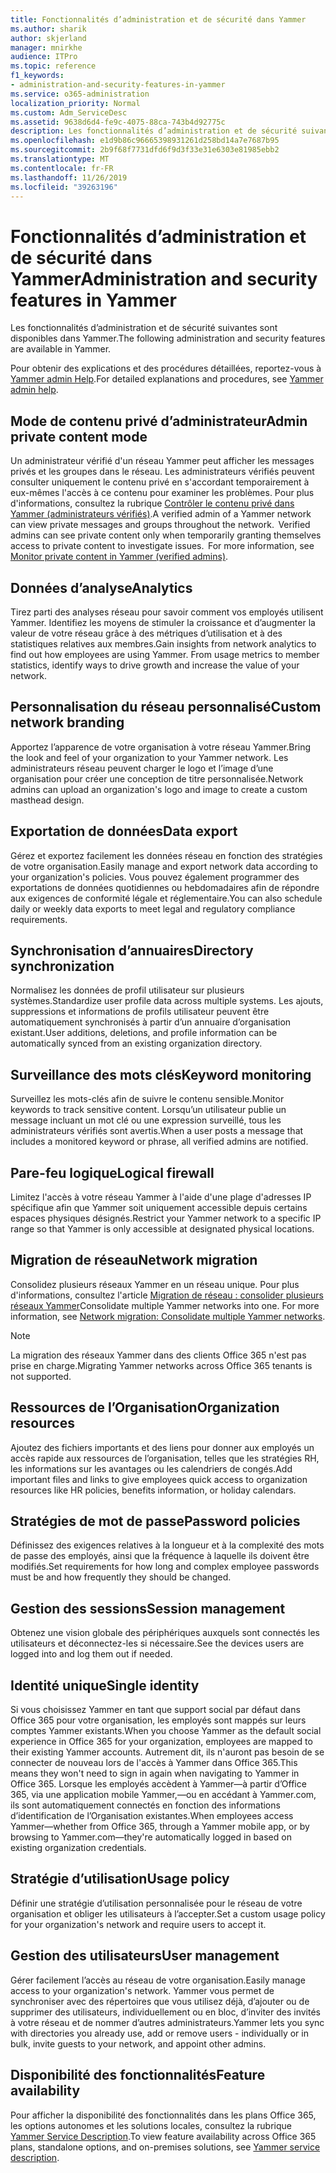 ```yaml
---
title: Fonctionnalités d’administration et de sécurité dans Yammer
ms.author: sharik
author: skjerland
manager: mnirkhe
audience: ITPro
ms.topic: reference
f1_keywords:
- administration-and-security-features-in-yammer
ms.service: o365-administration
localization_priority: Normal
ms.custom: Adm_ServiceDesc
ms.assetid: 9638d6d4-fe9c-4075-88ca-743b4d92775c
description: Les fonctionnalités d’administration et de sécurité suivantes sont disponibles dans Yammer.
ms.openlocfilehash: e1d9b86c96665398931261d258bd14a7e7687b95
ms.sourcegitcommit: 2b9f68f7731dfd6f9d3f33e31e6303e81985ebb2
ms.translationtype: MT
ms.contentlocale: fr-FR
ms.lasthandoff: 11/26/2019
ms.locfileid: "39263196"
---
```

# <a name="administration-and-security-features-in-yammer"></a><span data-ttu-id="36b1c-103">Fonctionnalités d’administration et de sécurité dans Yammer</span><span class="sxs-lookup"><span data-stu-id="36b1c-103">Administration and security features in Yammer</span></span>

<span data-ttu-id="36b1c-104">Les fonctionnalités d’administration et de sécurité suivantes sont disponibles dans Yammer.</span><span class="sxs-lookup"><span data-stu-id="36b1c-104">The following administration and security features are available in Yammer.</span></span>
  
<span data-ttu-id="36b1c-105">Pour obtenir des explications et des procédures détaillées, reportez-vous à [Yammer admin Help](https://go.microsoft.com/fwlink/?LinkId=869688).</span><span class="sxs-lookup"><span data-stu-id="36b1c-105">For detailed explanations and procedures, see [Yammer admin help](https://go.microsoft.com/fwlink/?LinkId=869688).</span></span>

## <a name="admin-private-content-mode"></a><span data-ttu-id="36b1c-106">Mode de contenu privé d’administrateur</span><span class="sxs-lookup"><span data-stu-id="36b1c-106">Admin private content mode</span></span>

<span data-ttu-id="36b1c-p101">Un administrateur vérifié d'un réseau Yammer peut afficher les messages privés et les groupes dans le réseau. Les administrateurs vérifiés peuvent consulter uniquement le contenu privé en s'accordant temporairement à eux-mêmes l'accès à ce contenu pour examiner les problèmes. Pour plus d'informations, consultez la rubrique [Contrôler le contenu privé dans Yammer (administrateurs vérifiés)](https://go.microsoft.com/fwlink/?LinkId=627479).</span><span class="sxs-lookup"><span data-stu-id="36b1c-p101">A verified admin of a Yammer network can view private messages and groups throughout the network.  Verified admins can see private content only when temporarily granting themselves access to private content to investigate issues.  For more information, see [Monitor private content in Yammer (verified admins)](https://go.microsoft.com/fwlink/?LinkId=627479).</span></span>

## <a name="analytics"></a><span data-ttu-id="36b1c-110">Données d’analyse</span><span class="sxs-lookup"><span data-stu-id="36b1c-110">Analytics</span></span>

<span data-ttu-id="36b1c-p102">Tirez parti des analyses réseau pour savoir comment vos employés utilisent Yammer. Identifiez les moyens de stimuler la croissance et d’augmenter la valeur de votre réseau grâce à des métriques d’utilisation et à des statistiques relatives aux membres.</span><span class="sxs-lookup"><span data-stu-id="36b1c-p102">Gain insights from network analytics to find out how employees are using Yammer. From usage metrics to member statistics, identify ways to drive growth and increase the value of your network.</span></span>

## <a name="custom-network-branding"></a><span data-ttu-id="36b1c-113">Personnalisation du réseau personnalisé</span><span class="sxs-lookup"><span data-stu-id="36b1c-113">Custom network branding</span></span>

<span data-ttu-id="36b1c-114">Apportez l’apparence de votre organisation à votre réseau Yammer.</span><span class="sxs-lookup"><span data-stu-id="36b1c-114">Bring the look and feel of your organization to your Yammer network.</span></span> <span data-ttu-id="36b1c-115">Les administrateurs réseau peuvent charger le logo et l’image d’une organisation pour créer une conception de titre personnalisée.</span><span class="sxs-lookup"><span data-stu-id="36b1c-115">Network admins can upload an organization's logo and image to create a custom masthead design.</span></span>

## <a name="data-export"></a><span data-ttu-id="36b1c-116">Exportation de données</span><span class="sxs-lookup"><span data-stu-id="36b1c-116">Data export</span></span>

<span data-ttu-id="36b1c-117">Gérez et exportez facilement les données réseau en fonction des stratégies de votre organisation.</span><span class="sxs-lookup"><span data-stu-id="36b1c-117">Easily manage and export network data according to your organization's policies.</span></span> <span data-ttu-id="36b1c-118">Vous pouvez également programmer des exportations de données quotidiennes ou hebdomadaires afin de répondre aux exigences de conformité légale et réglementaire.</span><span class="sxs-lookup"><span data-stu-id="36b1c-118">You can also schedule daily or weekly data exports to meet legal and regulatory compliance requirements.</span></span>
  
## <a name="directory-synchronization"></a><span data-ttu-id="36b1c-119">Synchronisation d’annuaires</span><span class="sxs-lookup"><span data-stu-id="36b1c-119">Directory synchronization</span></span>

<span data-ttu-id="36b1c-120">Normalisez les données de profil utilisateur sur plusieurs systèmes.</span><span class="sxs-lookup"><span data-stu-id="36b1c-120">Standardize user profile data across multiple systems.</span></span> <span data-ttu-id="36b1c-121">Les ajouts, suppressions et informations de profils utilisateur peuvent être automatiquement synchronisés à partir d’un annuaire d’organisation existant.</span><span class="sxs-lookup"><span data-stu-id="36b1c-121">User additions, deletions, and profile information can be automatically synced from an existing organization directory.</span></span>

## <a name="keyword-monitoring"></a><span data-ttu-id="36b1c-122">Surveillance des mots clés</span><span class="sxs-lookup"><span data-stu-id="36b1c-122">Keyword monitoring</span></span>

<span data-ttu-id="36b1c-123">Surveillez les mots-clés afin de suivre le contenu sensible.</span><span class="sxs-lookup"><span data-stu-id="36b1c-123">Monitor keywords to track sensitive content.</span></span> <span data-ttu-id="36b1c-124">Lorsqu’un utilisateur publie un message incluant un mot clé ou une expression surveillé, tous les administrateurs vérifiés sont avertis.</span><span class="sxs-lookup"><span data-stu-id="36b1c-124">When a user posts a message that includes a monitored keyword or phrase, all verified admins are notified.</span></span>

## <a name="logical-firewall"></a><span data-ttu-id="36b1c-125">Pare-feu logique</span><span class="sxs-lookup"><span data-stu-id="36b1c-125">Logical firewall</span></span>

<span data-ttu-id="36b1c-126">Limitez l'accès à votre réseau Yammer à l'aide d'une plage d'adresses IP spécifique afin que Yammer soit uniquement accessible depuis certains espaces physiques désignés.</span><span class="sxs-lookup"><span data-stu-id="36b1c-126">Restrict your Yammer network to a specific IP range so that Yammer is only accessible at designated physical locations.</span></span>

## <a name="network-migration"></a><span data-ttu-id="36b1c-127">Migration de réseau</span><span class="sxs-lookup"><span data-stu-id="36b1c-127">Network migration</span></span>

<span data-ttu-id="36b1c-p107">Consolidez plusieurs réseaux Yammer en un réseau unique. Pour plus d'informations, consultez l'article [Migration de réseau : consolider plusieurs réseaux Yammer](https://go.microsoft.com/fwlink/?LinkID=617488)</span><span class="sxs-lookup"><span data-stu-id="36b1c-p107">Consolidate multiple Yammer networks into one. For more information, see [Network migration: Consolidate multiple Yammer networks](https://go.microsoft.com/fwlink/?LinkID=617488).</span></span>
  
> [!NOTE]
> <span data-ttu-id="36b1c-130">La migration des réseaux Yammer dans des clients Office 365 n'est pas prise en charge.</span><span class="sxs-lookup"><span data-stu-id="36b1c-130">Migrating Yammer networks across Office 365 tenants is not supported.</span></span> 

## <a name="organization-resources"></a><span data-ttu-id="36b1c-131">Ressources de l’Organisation</span><span class="sxs-lookup"><span data-stu-id="36b1c-131">Organization resources</span></span>

<span data-ttu-id="36b1c-132">Ajoutez des fichiers importants et des liens pour donner aux employés un accès rapide aux ressources de l’organisation, telles que les stratégies RH, les informations sur les avantages ou les calendriers de congés.</span><span class="sxs-lookup"><span data-stu-id="36b1c-132">Add important files and links to give employees quick access to organization resources like HR policies, benefits information, or holiday calendars.</span></span>
  
## <a name="password-policies"></a><span data-ttu-id="36b1c-133">Stratégies de mot de passe</span><span class="sxs-lookup"><span data-stu-id="36b1c-133">Password policies</span></span>

<span data-ttu-id="36b1c-134">Définissez des exigences relatives à la longueur et à la complexité des mots de passe des employés, ainsi que la fréquence à laquelle ils doivent être modifiés.</span><span class="sxs-lookup"><span data-stu-id="36b1c-134">Set requirements for how long and complex employee passwords must be and how frequently they should be changed.</span></span>
  
## <a name="session-management"></a><span data-ttu-id="36b1c-135">Gestion des sessions</span><span class="sxs-lookup"><span data-stu-id="36b1c-135">Session management</span></span>

<span data-ttu-id="36b1c-136">Obtenez une vision globale des périphériques auxquels sont connectés les utilisateurs et déconnectez-les si nécessaire.</span><span class="sxs-lookup"><span data-stu-id="36b1c-136">See the devices users are logged into and log them out if needed.</span></span>

## <a name="single-identity"></a><span data-ttu-id="36b1c-137">Identité unique</span><span class="sxs-lookup"><span data-stu-id="36b1c-137">Single identity</span></span>

<span data-ttu-id="36b1c-138">Si vous choisissez Yammer en tant que support social par défaut dans Office 365 pour votre organisation, les employés sont mappés sur leurs comptes Yammer existants.</span><span class="sxs-lookup"><span data-stu-id="36b1c-138">When you choose Yammer as the default social experience in Office 365 for your organization, employees are mapped to their existing Yammer accounts.</span></span> <span data-ttu-id="36b1c-139">Autrement dit, ils n'auront pas besoin de se connecter de nouveau lors de l'accès à Yammer dans Office 365.</span><span class="sxs-lookup"><span data-stu-id="36b1c-139">This means they won't need to sign in again when navigating to Yammer in Office 365.</span></span> <span data-ttu-id="36b1c-140">Lorsque les employés accèdent à Yammer&mdash;à partir d’Office 365, via une application mobile Yammer,&mdash;ou en accédant à Yammer.com, ils sont automatiquement connectés en fonction des informations d’identification de l’Organisation existantes.</span><span class="sxs-lookup"><span data-stu-id="36b1c-140">When employees access Yammer&mdash;whether from Office 365, through a Yammer mobile app, or by browsing to Yammer.com&mdash;they're automatically logged in based on existing organization credentials.</span></span>

## <a name="usage-policy"></a><span data-ttu-id="36b1c-141">Stratégie d’utilisation</span><span class="sxs-lookup"><span data-stu-id="36b1c-141">Usage policy</span></span>

<span data-ttu-id="36b1c-142">Définir une stratégie d’utilisation personnalisée pour le réseau de votre organisation et obliger les utilisateurs à l’accepter.</span><span class="sxs-lookup"><span data-stu-id="36b1c-142">Set a custom usage policy for your organization's network and require users to accept it.</span></span>

## <a name="user-management"></a><span data-ttu-id="36b1c-143">Gestion des utilisateurs</span><span class="sxs-lookup"><span data-stu-id="36b1c-143">User management</span></span>

<span data-ttu-id="36b1c-144">Gérer facilement l’accès au réseau de votre organisation.</span><span class="sxs-lookup"><span data-stu-id="36b1c-144">Easily manage access to your organization's network.</span></span> <span data-ttu-id="36b1c-145">Yammer vous permet de synchroniser avec des répertoires que vous utilisez déjà, d’ajouter ou de supprimer des utilisateurs, individuellement ou en bloc, d’inviter des invités à votre réseau et de nommer d’autres administrateurs.</span><span class="sxs-lookup"><span data-stu-id="36b1c-145">Yammer lets you sync with directories you already use, add or remove users - individually or in bulk, invite guests to your network, and appoint other admins.</span></span>

## <a name="feature-availability"></a><span data-ttu-id="36b1c-146">Disponibilité des fonctionnalités</span><span class="sxs-lookup"><span data-stu-id="36b1c-146">Feature availability</span></span>

<span data-ttu-id="36b1c-147">Pour afficher la disponibilité des fonctionnalités dans les plans Office 365, les options autonomes et les solutions locales, consultez la rubrique [Yammer Service Description](yammer-service-description.md).</span><span class="sxs-lookup"><span data-stu-id="36b1c-147">To view feature availability across Office 365 plans, standalone options, and on-premises solutions, see [Yammer service description](yammer-service-description.md).</span></span>
  

